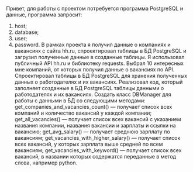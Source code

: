 Привет, для работы с проектом потребуется программа PostgreSQL и данные, программа запросит:
1. host;
2. database;
3. user;
4. password.
В рамках проекта я получил данные о компаниях и вакансиях с сайта hh.ru, спроектировал таблицы в БД PostgreSQL и загрузил полученные данные в созданные таблицы.
Я использовал публичный API hh.ru и библиотеку requests.
Выбрал 10 интересных мне компаний, от которых получил данные о вакансиях по API.
Спроектировал таблицы в БД PostgreSQL для хранения полученных данных о работодателях и их вакансиях.
Реализовал код, который заполняет созданные в БД PostgreSQL таблицы данными о работодателях и их вакансиях.
Создать класс DBManager для работы с данными в БД со следующими методами:
  get_companies_and_vacancies_count() — получает список всех компаний и количество вакансий у каждой компании;
  get_all_vacancies() — получает список всех вакансий с указанием названия компании, названия вакансии и зарплаты и ссылки на вакансию;
  get_avg_salary() — получает среднюю зарплату по вакансиям;
  get_vacancies_with_higher_salary() — получает список всех вакансий, у которых зарплата выше средней по всем вакансиям;
  get_vacancies_with_keyword() — получает список всех вакансий, в названии которых содержатся переданные в метод слова, например python.
